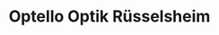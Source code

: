 ---
title: "Optello Optik Rüsselsheim"
url: /ruesselsheim-am-main/optello-optik-ruesselsheim/
shop: Optiker
---